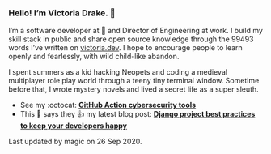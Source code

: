 ### Hello! I’m Victoria Drake. 👋

I’m a software developer at 💜 and Director of Engineering at work. I build my skill stack in public and share open source knowledge through the 99493 words I’ve written on [victoria.dev](https://victoria.dev). I hope to encourage people to learn openly and fearlessly, with wild child-like abandon.

I spent summers as a kid hacking Neopets and coding a medieval multiplayer role play world through a teeny tiny terminal window. Sometime before that, I wrote mystery novels and lived a secret life as a super sleuth.

- See my :octocat: **[GitHub Action cybersecurity tools](https://github.com/search?q=user%3Avictoriadrake+GitHub+Action+security)**
- This 🦊 says they 👍 my latest blog post: **[Django project best practices to keep your developers happy](https://victoria.dev/blog/django-project-best-practices-to-keep-your-developers-happy/)**

Last updated by magic on 26 Sep 2020.
